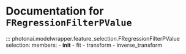 # Documentation for `FRegressionFilterPValue`
::: photonai.modelwrapper.feature_selection.FRegressionFilterPValue
selection:
  members:
    - __init__
    - fit
    - transform
    - inverse_transform

